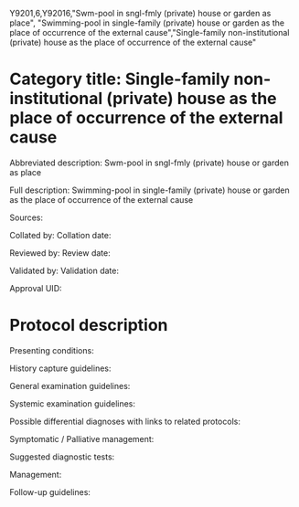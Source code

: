 Y9201,6,Y92016,"Swm-pool in sngl-fmly (private) house or garden as place", "Swimming-pool in single-family (private) house or garden as the place of occurrence of the external cause","Single-family non-institutional (private) house as the place of occurrence of the external cause"
# Category title: Single-family non-institutional (private) house as the place of occurrence of the external cause

Abbreviated description: Swm-pool in sngl-fmly (private) house or garden as place

Full description: Swimming-pool in single-family (private) house or garden as the place of occurrence of the external cause

Sources:

Collated by:
Collation date:

Reviewed by:
Review date:

Validated by:
Validation date:

Approval UID:

# Protocol description

Presenting conditions:

History capture guidelines:

General examination guidelines:

Systemic examination guidelines:

Possible differential diagnoses with links to related protocols:

Symptomatic / Palliative management:

Suggested diagnostic tests:

Management:

Follow-up guidelines:

